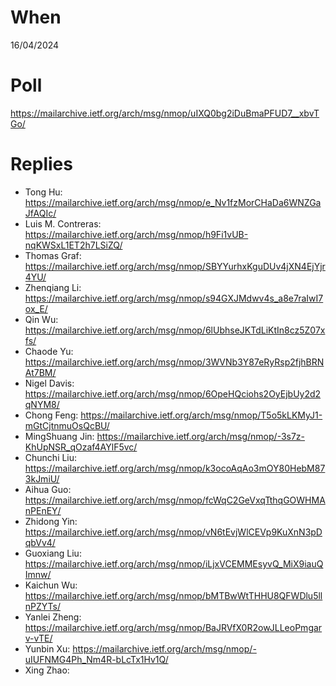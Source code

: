 # When

16/04/2024

# Poll

https://mailarchive.ietf.org/arch/msg/nmop/uIXQ0bg2iDuBmaPFUD7__xbvTGo/

# Replies

* Tong Hu: https://mailarchive.ietf.org/arch/msg/nmop/e_Nv1fzMorCHaDa6WNZGaJfAQIc/
* Luis M. Contreras: https://mailarchive.ietf.org/arch/msg/nmop/h9Fi1vUB-nqKWSxL1ET2h7LSiZQ/
* Thomas Graf: https://mailarchive.ietf.org/arch/msg/nmop/SBYYurhxKguDUv4jXN4EjYjr4YU/
* Zhenqiang Li: https://mailarchive.ietf.org/arch/msg/nmop/s94GXJMdwv4s_a8e7raIwI7ox_E/
* Qin Wu: https://mailarchive.ietf.org/arch/msg/nmop/6lUbhseJKTdLiKtIn8cz5Z07xfs/
* Chaode Yu: https://mailarchive.ietf.org/arch/msg/nmop/3WVNb3Y87eRyRsp2fjhBRNAt7BM/
* Nigel Davis: https://mailarchive.ietf.org/arch/msg/nmop/6OpeHQciohs2OyEjbUy2d2qNYM8/
* Chong Feng: https://mailarchive.ietf.org/arch/msg/nmop/T5o5kLKMyJ1-mGtCjtnmuOsQcBU/
* MingShuang Jin: https://mailarchive.ietf.org/arch/msg/nmop/-3s7z-KhUpNSR_qOzaf4AYlF5vc/
* Chunchi Liu: https://mailarchive.ietf.org/arch/msg/nmop/k3ocoAqAo3mOY80HebM873kJmiU/
* Aihua Guo: https://mailarchive.ietf.org/arch/msg/nmop/fcWqC2GeVxqTthqGOWHMAnPEnEY/
* Zhidong Yin: https://mailarchive.ietf.org/arch/msg/nmop/vN6tEvjWlCEVp9KuXnN3pDqbVv4/
* Guoxiang Liu: https://mailarchive.ietf.org/arch/msg/nmop/iLjxVCEMMEsyvQ_MiX9iauQImnw/
* Kaichun Wu: https://mailarchive.ietf.org/arch/msg/nmop/bMTBwWtTHHU8QFWDlu5llnPZYTs/
* Yanlei Zheng: https://mailarchive.ietf.org/arch/msg/nmop/BaJRVfX0R2owJLLeoPmgarv-vTE/
* Yunbin Xu: https://mailarchive.ietf.org/arch/msg/nmop/-uIUFNMG4Ph_Nm4R-bLcTx1Hv1Q/
* Xing Zhao:
